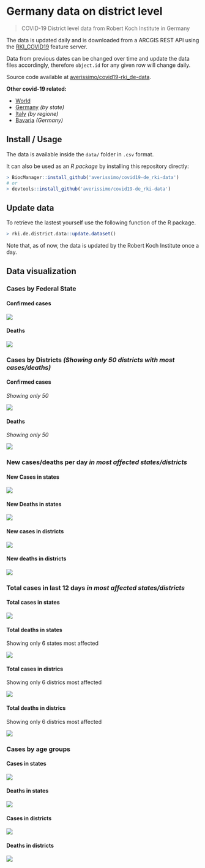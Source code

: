 Germany data on district level
================

> COVID-19 District level data from Robert Koch Institute in Germany

The data is updated daily and is downloaded from a ARCGIS REST API using
the
[RKI\_COVID19](https://services7.arcgis.com/mOBPykOjAyBO2ZKk/arcgis/rest/services/RKI_COVID19/FeatureServer/0/query?where=Meldedatum+%3E+\(CURRENT_TIMESTAMP+-+3\)&objectIds=&time=&resultType=none&outFields=*&returnIdsOnly=false&returnUniqueIdsOnly=false&returnCountOnly=false&returnDistinctValues=false&cacheHint=false&orderByFields=Meldedatum&outStatistics=&having=&resultOffset=&resultRecordCount=&sqlFormat=none&f=html&token=)
feature server.

Data from previous dates can be changed over time and update the data
files accordingly, therefore `object.id` for any given row will change
daily.

Source code available at
[averissimo/covid19-rki\_de-data](https://github.com/averissimo/covid19-de_rki-data).

**Other covid-19
    related:**

  - [World](https://averissimo.github.io/covid19-analysis/)
  - [Germany](https://averissimo.github.io/covid19-analysis/germany.html)
    *(by state)*
  - [Italy](https://averissimo.github.io/covid19-analysis/italy.html)
    *(by regione)*
  - [Bavaria](https://averissimo.github.io/covid19-analysis/bayer.html)
    *(Germany)*

## Install / Usage

The data is available inside the `data/` folder in `.csv` format.

It can also be used as an *R package* by installing this repository
directly:

``` r
> BiocManager::install_github('averissimo/covid19-de_rki-data')
# or
> devtools::install_github('averissimo/covid19-de_rki-data')
```

## Update data

To retrieve the lastest yourself use the following function of the R
package.

``` r
> rki.de.district.data::update.dataset()
```

Note that, as of now, the data is updated by the Robert Koch Institute
once a
day.

## Data visualization

### Cases by Federal State

#### Confirmed cases

![](README_files/figure-gfm/unnamed-chunk-7-1.png)<!-- -->

#### Deaths

![](README_files/figure-gfm/unnamed-chunk-8-1.png)<!-- -->

### Cases by Districts *(Showing only 50 districts with most cases/deaths)*

#### Confirmed cases

*Showing only 50*

![](README_files/figure-gfm/unnamed-chunk-9-1.png)<!-- -->

#### Deaths

*Showing only 50*

![](README_files/figure-gfm/unnamed-chunk-10-1.png)<!-- -->

### New cases/deaths per day *in most affected states/districts*

#### New Cases in states

![](README_files/figure-gfm/unnamed-chunk-11-1.png)<!-- -->

#### New Deaths in states

![](README_files/figure-gfm/unnamed-chunk-12-1.png)<!-- -->

#### New cases in districts

![](README_files/figure-gfm/unnamed-chunk-13-1.png)<!-- -->

#### New deaths in districts

![](README_files/figure-gfm/unnamed-chunk-14-1.png)<!-- -->

### Total cases in last 12 days *in most affected states/districts*

#### Total cases in states

![](README_files/figure-gfm/unnamed-chunk-15-1.png)<!-- -->

#### Total deaths in states

Showing only 6 states most affected

![](README_files/figure-gfm/unnamed-chunk-16-1.png)<!-- -->

#### Total cases in districs

Showing only 6 districs most affected

![](README_files/figure-gfm/unnamed-chunk-17-1.png)<!-- -->

#### Total deaths in districs

Showing only 6 districs most affected

![](README_files/figure-gfm/unnamed-chunk-18-1.png)<!-- -->

### Cases by age groups

#### Cases in states

![](README_files/figure-gfm/unnamed-chunk-19-1.png)<!-- -->

#### Deaths in states

![](README_files/figure-gfm/unnamed-chunk-20-1.png)<!-- -->

#### Cases in districts

![](README_files/figure-gfm/unnamed-chunk-21-1.png)<!-- -->

#### Deaths in districts

![](README_files/figure-gfm/unnamed-chunk-22-1.png)<!-- -->
